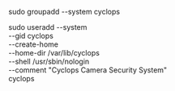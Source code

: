 sudo groupadd --system cyclops

sudo useradd --system \
 --gid cyclops \
 --create-home \
 --home-dir /var/lib/cyclops \
 --shell /usr/sbin/nologin \
 --comment "Cyclops Camera Security System" \
 cyclops
